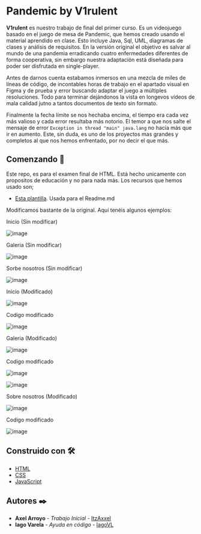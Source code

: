 # Pandemic by V1rulent

**V1rulent** es nuestro trabajo de final del primer curso. Es un videojuego basado en el juego de mesa de Pandemic, que hemos creado usando el material aprendido en clase. Esto incluye Java, Sql, UML, diagramas de clases y análisis de requisitos. En la versión original el objetivo es salvar al mundo de una pandemia erradicando cuatro enfermedades diferentes de forma cooperativa, sin embargo nuestra adaptación está diseñada para poder ser disfrutada en single-player.

Antes de darnos cuenta estabamos inmersos en una mezcla de miles de líneas de código, de incontables horas de trabajo en el apartado visual en Figma y de prueba y error buscando adaptar el juego a múltiples resoluciones. Todo para terminar dejándonos la  vista en longevos vídeos de mala calidad jutno a tantos documentos de texto sin formato.

Finalmente la fecha límite se nos hechaba encima, el tiempo era cada vez más valioso y cada error resultaba más notorio. El temor a que nos salte el mensaje de error `Exception in thread "main" java.lang` no hacía más que ir en aumento. Este, sin duda, es uno de los proyectos mas grandes y completos al que nos hemos enfrentado, por no decir el que más.

## Comenzando 🚀

Este repo, es para el examen final de HTML. Está hecho unicamente con propositos de educación y no para nada más. Los recursos que hemos usado son;

* [Esta plantilla](https://github.com/ItzAxxel/Best-README-Template/blob/master/BLANK_README.md). 
Usada para el Readme.md

Modificamos bastante de la original. Aquí tenéis algunos ejemplos:

Inicio (Sin modificar)

![image](https://user-images.githubusercontent.com/58775176/117183344-b9b2aa80-add7-11eb-9e12-f4e7492c975a.png)

Galeria (Sin modificar) 

![image](https://user-images.githubusercontent.com/58775176/117183402-ce8f3e00-add7-11eb-9b58-fcfafb66a03e.png)

Sorbe nosotros (Sin modificar)

![image](https://user-images.githubusercontent.com/58775176/117183847-54ab8480-add8-11eb-969c-b5ac5c04835c.png)




Inicio (Modificado)

![image](https://user-images.githubusercontent.com/58775176/117183649-12824300-add8-11eb-8884-aad1e844173d.png)

Codigo modificado 

![image](https://user-images.githubusercontent.com/58775176/117184186-bbc93900-add8-11eb-8975-48049ec533c5.png)


Galeria (Modificado)

![image](https://user-images.githubusercontent.com/58775176/117183700-2463e600-add8-11eb-95b6-9923e5f6fb1a.png)

Codigo modificado

![image](https://user-images.githubusercontent.com/58775176/117184323-e1eed900-add8-11eb-83b2-0e53be1f198c.png)

![image](https://user-images.githubusercontent.com/58775176/117184363-ef0bc800-add8-11eb-84c3-587960bfd7a6.png)


Sobre nosotros (Modificado)

![image](https://user-images.githubusercontent.com/58775176/117184038-90464e80-add8-11eb-8965-59ce5e668152.png)

Codigo modificado

![image](https://user-images.githubusercontent.com/58775176/117184435-064ab580-add9-11eb-8321-f25c76b4c9c5.png)


## Construido con 🛠️

* [HTML](https://www.w3schools.com/html/)
* [CSS](https://www.w3schools.com/css/)
* [JavaScript](https://www.javascript.com/) 

## Autores ✒️


* **Axel Arroyo** - *Trabajo Inicial* - [ItzAxxel](https://github.com/ItzAxxel)
* **Iago Varela** - *Ayuda en código* - [IagoVL](https://github.com/IagoVL)
